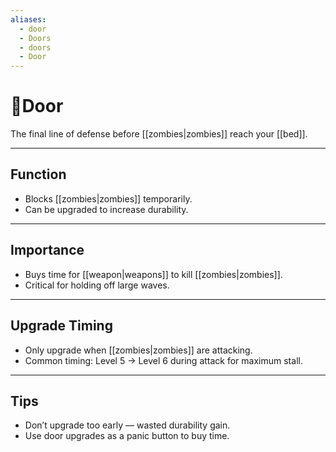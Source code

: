 ```yaml
---
aliases:
  - door
  - Doors
  - doors
  - Door
---
```

# 🚪Door

The final line of defense before [[zombies|zombies]] reach your [[bed]].

---

## Function
- Blocks [[zombies|zombies]] temporarily.
- Can be upgraded to increase durability.

---

## Importance
- Buys time for [[weapon|weapons]] to kill [[zombies|zombies]].
- Critical for holding off large waves.

---

## Upgrade Timing
- Only upgrade when [[zombies|zombies]] are attacking.
- Common timing: Level 5 → Level 6 during attack for maximum stall.

---

## Tips
- Don’t upgrade too early — wasted durability gain.
- Use door upgrades as a panic button to buy time.
